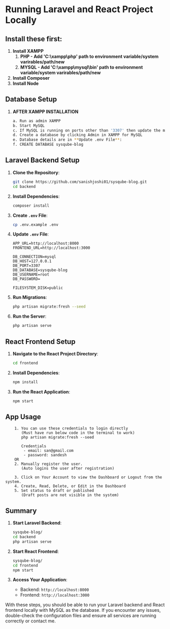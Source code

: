 # Running Laravel and React Project Locally

## Install these first:

1. **Install XAMPP**
   1. **PHP - Add 'C:\xampp\php' path to environment variable/system varirables/path/new**
   2. **MYSQL - Add 'C:\xampp\mysql\bin' path to environment variable/system varirables/path/new**
2. **Install Composer**
3. **Install Node**

## Database Setup

1. **AFTER XAMPP INSTALLATION**
   ```bash
   a. Run as admin XAMPP
   b. Start MySQL
   c. If MySQL is running on ports other than '3307' then update the my.ini file.
   d. Create a database by clicking Admin in XAMPP for MySQL
   e. Database details are in **Update .env File**:
   f. CREATE DATABASE sysqube-blog
   ```

## Laravel Backend Setup

1. **Clone the Repository**:

   ```bash
   git clone https://github.com/sanishjoshi01/sysqube-blog.git
   cd backend
   ```

2. **Install Dependencies**:

   ```bash
   composer install
   ```

3. **Create `.env` File**:

   ```bash
   cp .env.example .env
   ```

4. **Update `.env` File**:

   ```plaintext
   APP_URL=http://localhost:8000
   FRONTEND_URL=http://localhost:3000

   DB_CONNECTION=mysql
   DB_HOST=127.0.0.1
   DB_PORT=3307
   DB_DATABASE=sysqube-blog
   DB_USERNAME=root
   DB_PASSWORD=

   FILESYSTEM_DISK=public
   ```

5. **Run Migrations**:

   ```bash
   php artisan migrate:fresh --seed
   ```

6. **Run the Server**:
   ```bash
   php artisan serve
   ```

## React Frontend Setup

1. **Navigate to the React Project Directory**:

   ```bash
   cd frontend
   ```

2. **Install Dependencies**:

   ```bash
   npm install

   ```

3. **Run the React Application**:
   ```bash
   npm start
   ```

## App Usage

```plaintext
    1. You can use these credentials to login directly
       (Must have run below code in the terminal to work)
       php artisan migrate:fresh --seed

       Credentials
        - email: san@gmail.com
        - password: sandesh
    OR
    2. Manually register the user.
       (Auto logins the user after registration)

    3. Click on Your Account to view the Dashboard or Logout from the system.
    4. Create, Read, Delete, or Edit in the Dashboard
    5. Set status to draft or published
       (Draft posts are not visible in the system)
```

## Summary

1. **Start Laravel Backend**:

   ```bash
   sysqube-blog/
   cd backend
   php artisan serve
   ```

2. **Start React Frontend**:

   ```bash
   sysqube-blog/
   cd frontend
   npm start
   ```

3. **Access Your Application**:
   - Backend: `http://localhost:8000`
   - Frontend: `http://localhost:3000`

With these steps, you should be able to run your Laravel backend and React frontend locally with MySQL as the database. If you encounter any issues, double-check the configuration files and ensure all services are running correctly or contact me.
